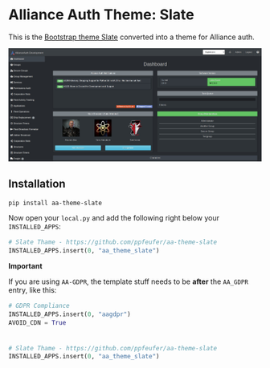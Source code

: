 # Alliance Auth Theme: Slate

This is the [Bootstrap theme Slate](https://bootswatch.com/3/slate/) converted into
a theme for Alliance auth.

![AA Theme: Slate](https://raw.githubusercontent.com/ppfeufer/aa-theme-slate/master/aa_theme_slate/images/aa_theme_slate.jpg)

## Installation

```shell
pip install aa-theme-slate
```

Now open your `local.py` and add the following right below your `INSTALLED_APPS`:
```python
# Slate Thame - https://github.com/ppfeufer/aa-theme-slate
INSTALLED_APPS.insert(0, "aa_theme_slate")
```

**Important**

If you are using `AA-GDPR`, the template stuff needs to be **after** the `AA_GDPR`
entry, like this:

```python
# GDPR Compliance
INSTALLED_APPS.insert(0, "aagdpr")
AVOID_CDN = True


# Slate Thame - https://github.com/ppfeufer/aa-theme-slate
INSTALLED_APPS.insert(0, "aa_theme_slate")
```
